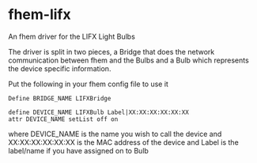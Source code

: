 fhem-lifx
=========

An fhem driver for the LIFX Light Bulbs

The driver is split in two pieces, a Bridge that does the network communication between fhem and the Bulbs and a Bulb which represents the device specific information.

Put the following in your fhem config file to use it

    Define BRIDGE_NAME LIFXBridge

    define DEVICE_NAME LIFXBulb Label|XX:XX:XX:XX:XX:XX
    attr DEVICE_NAME setList off on

where DEVICE_NAME is the name you wish to call the device and XX:XX:XX:XX:XX:XX is the MAC address of the device and Label is the label/name if you have assigned on to Bulb

